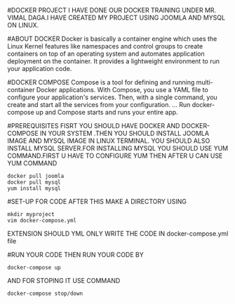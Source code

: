 #DOCKER PROJECT
I HAVE DONE OUR DOCKER TRAINING UNDER MR. VIMAL DAGA.I HAVE CREATED MY PROJECT USING JOOMLA AND MYSQL ON LINUX.

#ABOUT DOCKER
Docker is basically a container engine which uses the Linux Kernel features like namespaces and control groups to create containers on top of an operating system and automates application deployment on the container. It provides a lightweight environment to run your application code.

#DOCKER COMPOSE
Compose is a tool for defining and running multi-container Docker applications. With Compose, you use a YAML file to configure your application's services. Then, with a single command, you create and start all the services from your configuration. ... Run docker-compose up and Compose starts and runs your entire app.

#PREREQUISITES
FISRT YOU SHOULD HAVE DOCKER AND DOCKER-COMPOSE IN YOUR SYSTEM .THEN YOU SHOULD INSTALL JOOMLA IMAGE AND MYSQL IMAGE IN LINUX TERMINAL. YOU SHOULD ALSO INSTALL MYSQL SERVER.FOR INSTALLING MYSQL YOU SHOULD USE YUM COMMAND.FIRST U HAVE TO CONFIGURE YUM THEN AFTER U CAN USE YUM COMMAND
```
docker pull joomla
docker pull mysql
yum install mysql
```

#SET-UP FOR CODE
AFTER THIS MAKE A DIRECTORY USING 
```
mkdir myproject
vim docker-compose.yml
```
EXTENSION SHOULD YML ONLY
WRITE THE CODE IN docker-compose.yml file

#RUN YOUR CODE
THEN RUN YOUR CODE BY
```
docker-compose up
```
AND FOR STOPING IT USE COMMAND
```
docker-compose stop/down
```
